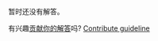 
暂时还没有解答。

有兴趣[贡献你的解答](https://github.com/BFEdev/BFE.dev-solutions/blob/main/problem/virtual-dom-v-jsx-2_zh.md)吗? [Contribute guideline](https://github.com/BFEdev/BFE.dev-solutions#how-to-contribute)
